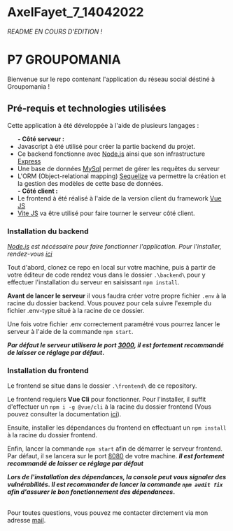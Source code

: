 # AxelFayet_7_14042022
<em>README EN COURS D'EDITION !</em>
<h1>P7 GROUPOMANIA</h1>
  <p>Bienvenue sur le repo contenant l'application du réseau social déstiné à Groupomania !</p>
<h2>Pré-requis et technologies utilisées</h2>

  <p>Cette application à été développée à l'aide de plusieurs langages :
  
  <ul>
    <strong>- Côté serveur :</strong>
    <li>Javascript à été utilisé pour créer la partie backend du projet.</li>
    <li>Ce backend fonctionne avec <a href="https://nodejs.org/">Node.js</a> ainsi que son infrastructure <a href="https://expressjs.com/fr/">Express</a></li>
    <li>Une base de données <a href="https://www.mysql.com/">MySql</a> permet de gérer les requêtes du serveur</li>
    <li>L'ORM (Object-relational mapping) <a href="https://sequelize.org/">Sequelize</a> va permettre la création et la gestion des modèles de cette base de données.</li>
    <strong>- Côté client :</strong>
    <li>Le frontend à été réalisé à l'aide de la version client du framework <a href="https://vuejs.org/">Vue JS</a></li>
    <li><a href="https://vitejs.dev/">Vite JS</a> va être utilisé pour faire tourner le serveur côté client.</li>
  </ul>
<h3>Installation du backend</h3>
	<em><a href="https://nodejs.org/">Node.js</a> est nécéssaire pour faire fonctionner l'application. Pour l'installer, rendez-vous <a href="https://nodejs.org/en/download/">ici</a></em>
  <p>Tout d'abord, clonez ce repo en local sur votre machine, puis à partir de votre éditeur de code rendez vous dans le dossier <code>.\backend\</code> pour y effectuer	l'installation du serveur en saisissant <code>npm install</code>.</p>
	<p><strong>Avant de lancer le serveur</strong> il vous faudra créer votre propre fichier <code>.env</code> à la racine du dossier backend. Vous pouvez pour cela suivre l'exemple du fichier .env-type situé à la racine de ce dossier.</p>
	<p>Une fois votre fichier .env correctement paramétré vous pourrez lancer le serveur à l'aide de la commande <code>npm start</code>.</p>
	<strong><em>Par défaut le serveur utilisera le port <a href="http://localhost:3000">3000</a>, il est fortement recommandé de laisser ce réglage par défaut</em>.</strong>
<h3>Installation du frontend</h3>
	<p>Le frontend se situe dans le dossier <code>.\frontend\</code> de ce repository.<p>
	<p>Le frontend requiers <strong>Vue Cli</strong> pour fonctionner. Pour l'installer, il suffit d'effectuer un <code>npm i -g @vue/cli</code> à la racine du dossier frontend (Vous pouvez consulter la documentation <a href="https://cli.vuejs.org/">ici</a>).</p>
	<p>Ensuite, installer les dépendances du frontend en effectuant un <code>npm install</code> à la racine du dossier frontend.</p>
	<p>Enfin, lancer la commande <code>npm start</code> afin de démarrer le serveur frontend. Par défaut, il se lancera sur le port <a href="http://localhost:8080">8080</a> de votre machine. <strong><em>Il est fortement recommandé de laisser ce réglage par défaut</em></strong></p>
	<strong><em>Lors de l'installation des dépendances, la console peut vous signaler des vulnérabilités. Il est recommander de lancer la commande <code>npm audit fix</code> afin d'assurer le bon fonctionnement des dépendances</em>.</strong>
<br>
<br>
<p>Pour toutes questions, vous pouvez me contacter dirctement via mon adresse <a href="mailto:axel.fayet97@gmail.com">mail</a>.</p>
